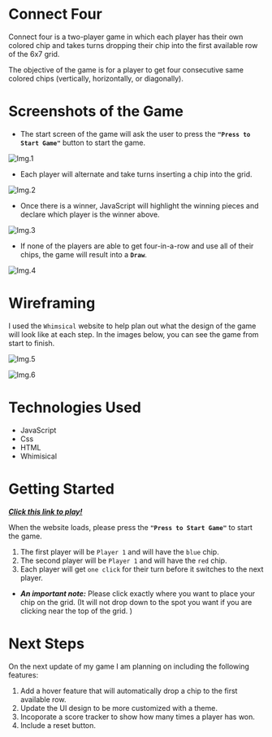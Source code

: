 # Connect Four
Connect four is a two-player game in which each player has their own colored chip and takes turns dropping their chip into the first available row of the 6x7 grid. 

The objective of the game is for a player to get four consecutive same colored chips (vertically, horizontally, or diagonally). 

# Screenshots of the Game 

* The start screen of the game will ask the user to press the **`"Press to Start Game"`** button to start the game.

![Img.1](https://i.imgur.com/xe5gXZB.png "Start Screen")

* Each player will alternate and take turns inserting a chip into the grid. 

![Img.2](https://i.imgur.com/ozUUGuy.png "Alternate turns")

* Once there is a winner, JavaScript will highlight the winning pieces and declare which player is the winner above.

![Img.3](https://i.imgur.com/oYJRGpO.png "First Player Wins")

* If none of the players are able to get four-in-a-row and use all of their chips, the game will result into a **`Draw`**.

![Img.4](https://i.imgur.com/DlpWu9T.png "Draw")

# Wireframing 

I used the `Whimsical` website to help plan out what the design of the game will look like at each step. In the images below, you can see the game from start to finish. 

![Img.5](https://i.imgur.com/tkOQXuN.png "Wireframing")

![Img.6](https://i.imgur.com/9ZxTRjb.png "Wireframing #2")


# Technologies Used
* JavaScript
* Css
* HTML
* Whimisical 

# Getting Started

_**[Click this link to play!](https://jvilla125.github.io/P1-Connect-Four/)**_

When the website loads, please press the **`"Press to Start Game"`** to start the game. 

1. The first player will be `Player 1` and will have the `blue` chip.
2. The second player will be `Player 1` and will have the `red` chip. 
3. Each player will get `one click` for their turn before it switches to the next player. 

* _**An important note:**_ Please click exactly where you want to place your chip on the grid. (It will not drop down to the spot you want if you are clicking near the top of the grid. )

# Next Steps
On the next update of my game I am planning on including the following features:

1. Add a hover feature that will automatically drop a chip to the first available row. 
2. Update the UI design to be more customized with a theme.
3. Incoporate a score tracker to show how many times a player has won.
4. Include a reset button. 